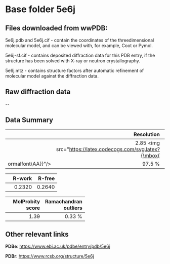 # Base folder 5e6j

## Files downloaded from wwPDB:

5e6j.pdb and 5e6j.cif - contain the coordinates of the threedimensional molecular model, and can be viewed with, for example, Coot or Pymol.

5e6j-sf.cif - contains deposited diffraction data for this PDB entry, if the structure has been solved with X-ray or neutron crystallography.

5e6j.mtz - contains structure factors after automatic refinement of molecular model against the diffraction data.

## Raw diffraction data

--<br> 

## Data Summary
|   | Resolution | Completeness| I/sigma |
|---|-------------:|----------------:|--------------:|
|   |2.85 <img src="https://latex.codecogs.com/svg.latex?{\mbox{
ormalfont\AA}}"/>|97.5  %|<img width=50/>13.99|

|   | **R-work**| **R-free**   
|---|-------------:|----------------:|           
||0.2320|0.2640|

|   |**MolProbity<br>score**| **Ramachandran<br>outliers** 
|---|-------------:|----------------:|
||1.39|0.33 %|

## Other relevant links 
**PDBe**:  https://www.ebi.ac.uk/pdbe/entry/pdb/5e6j
 
**PDBr**: https://www.rcsb.org/structure/5e6j 

